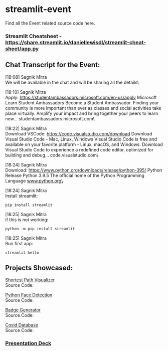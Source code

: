 # streamlit-event
Find all the Event related source code here.

### Streamlit Cheatsheet - https://share.streamlit.io/daniellewisdl/streamlit-cheat-sheet/app.py

## Chat Transcript for the Event:

[18:08] Sagnik Mitra\
We will be available in the chat and will be sharing all the details\

[18:10] Sagnik Mitra\
Apply: https://studentambassadors.microsoft.com/en-us/apply
Microsoft Learn Student Ambassadors
Become a Student Ambassador. Finding your community is more important than ever as classes and social activities take place virtually. Amplify your impact and bring together your peers to learn new...
studentambassadors.microsoft.com\

[18:22] Sagnik Mitra\
Download VSCode: https://code.visualstudio.com/download
Download Visual Studio Code - Mac, Linux, Windows
Visual Studio Code is free and available on your favorite platform - Linux, macOS, and Windows. Download Visual Studio Code to experience a redefined code editor, optimized for building and debug...
code.visualstudio.com\

[18:24] Sagnik Mitra\
Download: https://www.python.org/downloads/release/python-395/
Python Release Python 3.9.5
The official home of the Python Programming Language
www.python.org\

[18:24] Sagnik Mitra\
Install streamlit:

```
pip install streamlit
```

[18:25] Sagnik Mitra\
if this is not working:
```
python -m pip install streamlit
```

[18:25] Sagnik Mitra\
Run first app:
```
streamlit hello
```

## Projects Showcased:
[Shortest Path Visualizer](https://share.streamlit.io/supershivam13/shortest_route_visualizer_for_electric_vehicles/main/main.py)\
Source Code: []()

[Python Face Detection](https://share.streamlit.io/sagnikmitra/face-detection-opencv-streamlit/main/app.py)\
Source Code: []()

[Badge Generator](https://bit.ly/qwiklabs-progress)\
Source Code: []()

[Covid Database](https://covidoff.live/viewdata.html)\
Source Code: []()

### [Presentation Deck](https://github.com/sagnikmitra/streamlit-event/blob/main/Hosting%20your%20First%20WebApp%20on%20Streamlit%20with%20VSCode%20Presentation.pdf)




